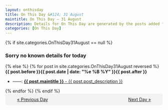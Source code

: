 ```yaml
---
layout: onthisday
title: On This Day &#124; 31 August
maintitle: On This Day — 31 August
description: Details for On This Day are generated by the posts added to the website so the content is subject to changes/updates over time.
categories: [On This Day]
---
```


{% if site.categories.OnThisDay31August == null %}
<h3>Sorry no known details for today</h3>
{% else %}
{% for post in site.categories.OnThisDay31August reversed %}
<strong>{{ post.before }}{{ post.date | date: "%e %B %Y" }}{{ post.after }}</strong>
<ul>
<li> ——: <a class="{{ post.class }}" href="{{ post.url }}"><strong>{{ post.maintitle }}</strong> - {{ post.post_description }}</a></li>
</ul>
{% endfor %}
{% endif %}

<div style="background-color: #f3f3f3; padding: 10px; border-radius: 5px; text-align: center; display: flex; justify-content: space-evenly;">
<a href="/onthisday/08/08-30">« Previous Day</a>
<span style="visibility:hidden;">[ Visit Leap Year February 29 ]</span>
<a href="/onthisday/09/09-01">Next Day »</a>
</div>
